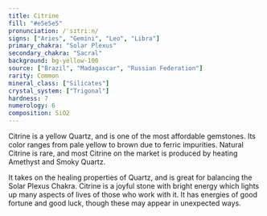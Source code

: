 ```yaml
---
title: Citrine
fill: "#e5e5e5"
pronunciation: /ˈsɪtriːn/
signs: ["Aries", "Gemini", "Leo", "Libra"]
primary_chakra: "Solar Plexus"
secondary_chakra: "Sacral"
background: bg-yellow-100
source: ["Brazil", "Madagascar", "Russian Federation"]
rarity: Common
mineral_class: ["Silicates"]
crystal_system: ["Trigonal"]
hardness: 7
numerology: 6
composition: SiO2
---
```


Citrine is a yellow Quartz, and is one of the most affordable gemstones. Its color ranges from pale yellow to brown due to ferric impurities. Natural Citrine is rare, and most Citrine on the market is produced by heating Amethyst and Smoky Quartz.

It takes on the healing properties of Quartz, and is great for balancing the Solar Plexus Chakra. Citrine is a joyful stone with bright energy which lights up many aspects of lives of those who work with it. It has energies of good fortune and good luck, though these may appear in unexpected ways.

